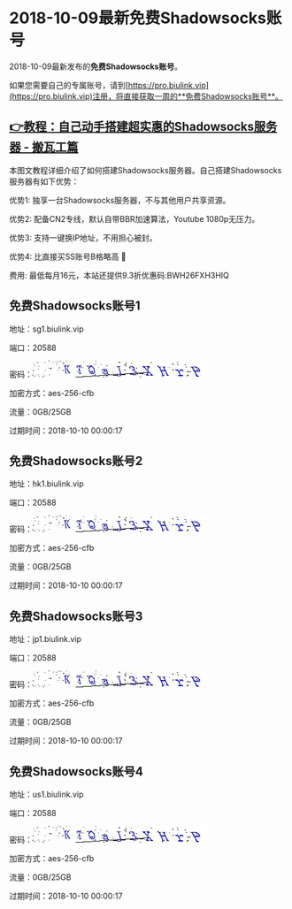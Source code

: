 # 2018-10-09最新**免费Shadowsocks账号**

2018-10-09最新发布的**免费Shadowsocks账号**。

如果您需要自己的专属账号，请到[https://pro.biulink.vip](https://pro.biulink.vip)注册，将直接获取一周的**免费Shadowsocks账号**。

## [👉教程：自己动手搭建超实惠的Shadowsocks服务器 - 搬瓦工篇](https://github.com/Biulink/ShadowsocksTutorials/blob/master/%E6%95%99%E6%82%A8%E8%87%AA%E5%B7%B1%E5%8A%A8%E6%89%8B%E6%90%AD%E5%BB%BA%E8%B6%85%E5%AE%9E%E6%83%A0%E7%9A%84Shadowsocks%E6%9C%8D%E5%8A%A1%E5%99%A8%20-%20%E6%90%AC%E7%93%A6%E5%B7%A5%E7%AF%87.md)
  
  本图文教程详细介绍了如何搭建Shadowsocks服务器。自己搭建Shadowsocks服务器有如下优势：

  优势1: 独享一台Shadowsocks服务器，不与其他用户共享资源。

  优势2: 配备CN2专线，默认自带BBR加速算法，Youtube 1080p无压力。

  优势3: 支持一键换IP地址，不用担心被封。

  优势4: 比直接买SS账号B格略高 🙂

  费用: 最低每月16元，本站还提供9.3折优惠码:BWH26FXH3HIQ
## 免费Shadowsocks账号1

地址：sg1.biulink.vip

端口：20588

密码：![免费Shadowsocks账号密码](../password/42944c89-2957-433a-965c-a386b68971d7.jpg)

加密方式：aes-256-cfb

流量：0GB/25GB

过期时间：2018-10-10 00:00:17

## 免费Shadowsocks账号2

地址：hk1.biulink.vip

端口：20588

密码：![免费Shadowsocks账号密码](../password/42944c89-2957-433a-965c-a386b68971d7.jpg)

加密方式：aes-256-cfb

流量：0GB/25GB

过期时间：2018-10-10 00:00:17

## 免费Shadowsocks账号3

地址：jp1.biulink.vip

端口：20588

密码：![免费Shadowsocks账号密码](../password/42944c89-2957-433a-965c-a386b68971d7.jpg)

加密方式：aes-256-cfb

流量：0GB/25GB

过期时间：2018-10-10 00:00:17

## 免费Shadowsocks账号4

地址：us1.biulink.vip

端口：20588

密码：![免费Shadowsocks账号密码](../password/42944c89-2957-433a-965c-a386b68971d7.jpg)

加密方式：aes-256-cfb

流量：0GB/25GB

过期时间：2018-10-10 00:00:17

